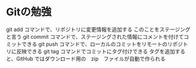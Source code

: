 # Gitの勉強

git add コマンドで、リポジトリに変更情報を追加する
このことをステージングと言う
git commit コマンドで、ステージングされた情報にコメントを付けてコミットできる
git push コマンドで、ローカルのコミットをリモートのリポジトリに反映できる
git tag コマンドでコミットにタグ付けできる
タグを追加すると、GitHub ではダウンロード用の　zip　ファイルが自動で作られる
